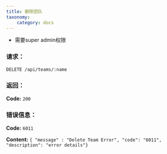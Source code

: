 ```yaml
---
title: 删除团队
taxonomy:
    category: docs
---
```


- 需要super admin权限

### 请求：

    DELETE /api/teams/:name

### 返回：

**Code:** `200`

### 错误信息：

**Code:** `6011`

**Content:** `{ "message" : "Delete Team Error", "code": "6011", "description": "error details"}`
